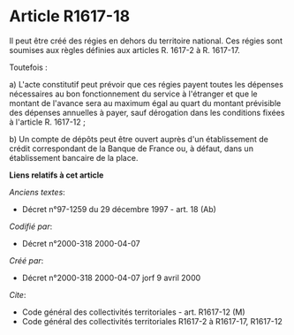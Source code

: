 # Article R1617-18

Il peut être créé des régies en dehors du territoire national. Ces régies sont soumises aux règles définies aux articles R.
1617-2 à R. 1617-17.

Toutefois :

a) L'acte constitutif peut prévoir que ces régies payent toutes les dépenses nécessaires au bon fonctionnement du service à
l'étranger et que le montant de l'avance sera au maximum égal au quart du montant prévisible des dépenses annuelles à payer,
sauf dérogation dans les conditions fixées à l'article R. 1617-12 ;

b) Un compte de dépôts peut être ouvert auprès d'un établissement de crédit correspondant de la Banque de France ou, à
défaut, dans un établissement bancaire de la place.

**Liens relatifs à cet article**

_Anciens textes_:

  - Décret n°97-1259 du 29 décembre 1997 - art. 18 (Ab)

_Codifié par_:

  - Décret n°2000-318 2000-04-07

_Créé par_:

  - Décret n°2000-318 2000-04-07 jorf 9 avril 2000

_Cite_:

  - Code général des collectivités territoriales - art. R1617-12 (M)
  - Code général des collectivités territoriales R1617-2 à R1617-17, R1617-12
